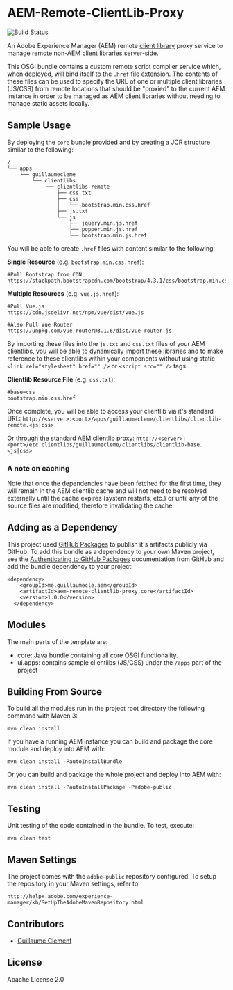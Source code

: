 # AEM-Remote-ClientLib-Proxy

![Build Status](https://github.com/GuillaumeCleme/AEM-Remote-ClientLib-Proxy/workflows/Maven%20CI/badge.svg)

An Adobe Experience Manager (AEM) remote [client library](https://docs.adobe.com/content/help/en/experience-manager-65/developing/introduction/clientlibs.html) proxy service to manage remote non-AEM client libraries server-side.

This OSGI bundle contains a custom remote script compiler service which, when deployed, will bind itself to the `.href` file extension. The contents of these files can be used to specify the URL of one or multiple client libraries (JS/CSS) from remote locations that should be "proxied" to the current AEM instance in order to be managed as AEM client libraries without needing to manage static assets locally.

## Sample Usage

By deploying the `core` bundle provided and by creating a JCR structure similar to the following:

```
/
└── apps
    └── guillaumecleme
        └── clientlibs
            └── clientlibs-remote
                ├── css.txt
                ├── css
                │   └── bootstrap.min.css.href
                ├── js.txt
                └── js
                    ├── jquery.min.js.href
                    ├── popper.min.js.href
                    └── bootstrap.min.js.href
```

You will be able to create `.href` files with content similar to the following:

**Single Resource** (e.g. `bootstrap.min.css.href`):
```
#Pull Bootstrap from CDN
https://stackpath.bootstrapcdn.com/bootstrap/4.3.1/css/bootstrap.min.css
```
**Multiple Resources** (e.g. `vue.js.href`):
```
#Pull Vue.js
https://cdn.jsdelivr.net/npm/vue/dist/vue.js

#Also Pull Vue Router
https://unpkg.com/vue-router@3.1.6/dist/vue-router.js
```

By importing these files into the `js.txt` and `css.txt` files of your AEM clientlibs, you will be able to dynamically import these libraries and to make reference to these clientlibs within your components without using static `<link rel="stylesheet" href="" />` or `<script src="" />` tags.

**Clientlib Resource File** (e.g. `css.txt`):
```
#base=css
bootstrap.min.css.href
```

Once complete, you will be able to access your clientlib via it's standard URL: `http://<server>:<port>/apps/guillaumecleme/clientlibs/clientlib-remote.<js|css>`

Or through the standard AEM clientlib proxy: `http://<server>:<port>/etc.clientlibs/guillaumecleme/clientlibs/clientlib-base.<js|css>`

### A note on caching
Note that once the dependencies have been fetched for the first time, they will remain in the AEM clientlib cache and will not need to be resolved externally until the cache expires (system restarts, etc.) or until any of the source files are modified, therefore invalidating the cache.

## Adding as a Dependency
This project used [GitHub Packages](https://github.com/features/packages) to publish it's artifacts publicly via GitHub. To add this bundle as a dependency to your own Maven project, see the [Authenticating to GitHub Packages](https://help.github.com/en/packages/using-github-packages-with-your-projects-ecosystem/configuring-apache-maven-for-use-with-github-packages#authenticating-to-github-packages) documentation from GitHub and add the bundle dependency to your project:

```
<dependency>
    <groupId>me.guillaumecle.aem</groupId>
    <artifactId>aem-remote-clientlib-proxy.core</artifactId>
    <version>1.0.0</version>
  </dependency>
```

## Modules

The main parts of the template are:

* core: Java bundle containing all core OSGI functionality.
* ui.apps: contains sample clientlibs (JS/CSS) under the `/apps` part of the project

## Building From Source

To build all the modules run in the project root directory the following command with Maven 3:

    mvn clean install

If you have a running AEM instance you can build and package the core module and deploy into AEM with:

    mvn clean install -PautoInstallBundle    

Or you can build and package the whole project and deploy into AEM with:

    mvn clean install -PautoInstallPackage -Padobe-public


## Testing

Unit testing of the code contained in the bundle. To test, execute:

    mvn clean test

## Maven Settings

The project comes with the `adobe-public` repository configured. To setup the repository in your Maven settings, refer to:

    http://helpx.adobe.com/experience-manager/kb/SetUpTheAdobeMavenRepository.html

## Contributors

* [Guillaume Clement](https://guillaumecle.me)

## License
Apache License 2.0


